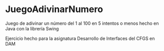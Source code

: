 # JuegoAdivinarNumero
Juego de adivinar un número del 1 al 100 en 5 intentos o menos hecho en Java con la librería Swing

Ejercicio hecho para la asignatura Desarrollo de Interfaces del CFGS en DAM

